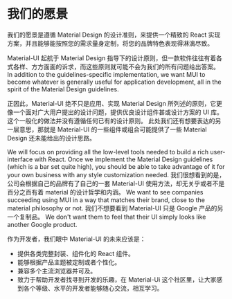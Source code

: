 # 我们的愿景

<p class="description">我们的愿景是遵循 Material Design 的设计准则，来提供一个精致的 React 实现方案，并且能够能按照您的需求量身定制，将您的品牌特色表现得淋漓尽致。</p>

Material-UI 起航于 Material Design 指导下的设计原则，但一款软件往往有着各式各样、方方面面的诉求，而这些原则就可能不会为我们的所有问题给出答案。 In addition to the guidelines-specific implementation, we want MUI to become whatever is generally useful for application development, all in the spirit of the Material Design guidelines.

正因此，Material-UI 绝不只是应用、实现 Material Design 所列述的原则，它更像一个面对广大用户提出的设计问题，提供优良设计组件甚或设计方案的 UI 库。 这个一般化的做法并没有遵循任何已有的设计原则。 此处我们还有想要表达的另一层意思，那就是 Material-UI 的一些组件或组合可能提供了一些 Material Design 还未能给出的设计思路。

We will focus on providing all the low-level tools needed to build a rich user-interface with React. Once we implement the Material Design guidelines (which is a bar set quite high), you should be able to take advantage of it for your own business with any style customization needed. 我们很想看到的是，公司会根据自己的品牌有了自己的一套 Material-UI 使用方法，却无关乎或者不是百分之百有着 material 的设计哲学和内涵。 We want to see companies succeeding using MUI in a way that matches their brand, close to the material philosophy or not. 我们不想要看到 Material-UI 只是 Google 产品的另一个复制品。 We don't want them to feel that their UI simply looks like another Google product.

作为开发者，我们眼中 Material-UI 的未来应该是：

- 提供各类完整封装、组件化的 React 组件。
- 能够根据产品主题被定制或者个性化。
- 兼容多个主流浏览器并可及。
- 致力于帮助开发者找寻到开发的乐趣，在 Material-Ui 这个社区里，让大家感到各个等级、水平的开发者能够随心交流，相互学习。
